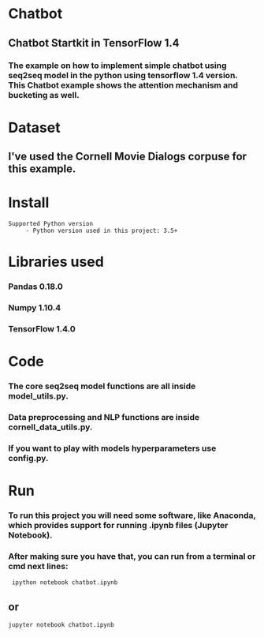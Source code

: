 # Chatbot
## Chatbot Startkit in TensorFlow 1.4
### The example on how to implement simple chatbot using seq2seq model in the python using tensorflow 1.4 version. This Chatbot example shows the attention mechanism and bucketing as well.

# Dataset
## I've used the Cornell Movie Dialogs corpuse for this example. 
   
# Install
    Supported Python version
         - Python version used in this project: 3.5+
         
# Libraries used
### Pandas 0.18.0
### Numpy 1.10.4
### TensorFlow 1.4.0

# Code

### The core seq2seq model functions are all inside model_utils.py.

### Data preprocessing and NLP functions are inside cornell_data_utils.py.

### If you want to play with models hyperparameters use config.py.

# Run

### To run this project you will need some software, like Anaconda, which provides support for running .ipynb files (Jupyter Notebook).

### After making sure you have that, you can run from a terminal or cmd next lines:

     ipython notebook chatbot.ipynb

## or

    jupyter notebook chatbot.ipynb
